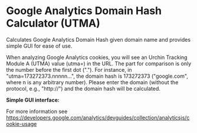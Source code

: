 # Google Analytics Domain Hash Calculator (UTMA)

Calculates Google Analytics Domain Hash given domain name and provides simple GUI for ease of use.

When analyzing Google Analytics cookies, you will see an Urchin Tracking Module A (UTMA) value (utma=) in the URL. The part for comparison is only the number before the first dot ("."). For instance, in "utma=173272373.nnnnn...", the domain hash is 173272373 ("google.com", where n is any arbitrary number). Please enter the domain (without the protocol, e.g., "http://") and the domain hash will be calculated.

**Simple GUI interface:**



For more information see https://developers.google.com/analytics/devguides/collection/analyticsjs/cookie-usage
